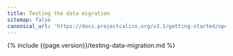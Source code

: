 ```yaml
---
title: Testing the data migration
sitemap: false 
canonical_url: 'https://docs.projectcalico.org/v3.1/getting-started/openstack/upgrade/test'
---
```


{% include {{page.version}}/testing-data-migration.md %}

